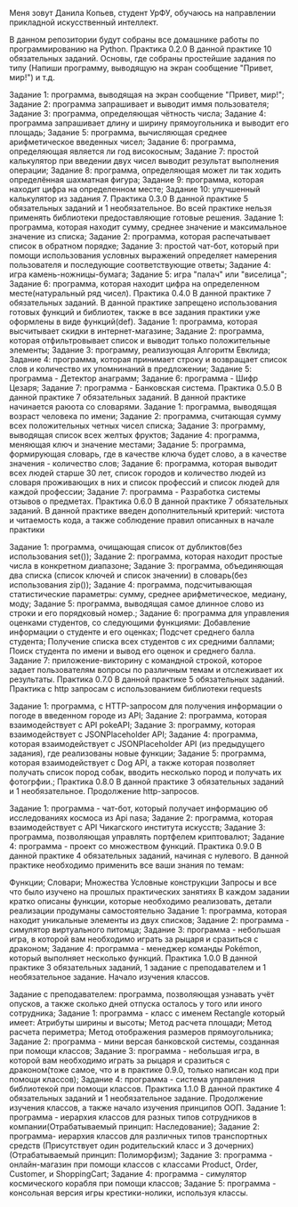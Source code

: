 Меня зовут Данила Копьев, студент УрФУ, обучаюсь на направлении прикладной искусственный интеллект.

В данном репозитории будут собраны все домашнике работы по программированию на Python.
Практика 0.2.0
В данной практике 10 обязательных заданий. Основы, где собраны простейшие задания по типу (Напиши программу, выводящую на экран сообщение "Привет, мир!") и т.д.

Задание 1: программа, выводящая на экран сообщение "Привет, мир!";
Задание 2: программа запрашивает и выводит иммя пользователя;
Задание 3: программа, определяющая чётность числа;
Задание 4: программа запрашивает длину и ширину прямоугольника и выводит его площадь;
Задание 5: программа, вычисляющая среднее арифметическое введенных чисел;
Задание 6: программа, определяющая является ли год високосным;
Задание 7: простой калькулятор при введении двух чисел выводит результат выполнения операции;
Задание 8: программа, определяющая может ли так ходить определённая шахматная фигура;
Задание 9: программа, которая находит цифра на определенном месте;
Задание 10: улучшенный калькулятор из задания 7.
Практика 0.3.0
В данной практике 5 обязательных заданий и 1 необязательное. Во всей практике нельзя применять библиотеки предоставляющие готовые решения.
Задание 1: программа, которая находит сумму, среднее значение и максимальное значение из списка;
Задание 2: программа, которая распечатывает список в обратном порядке;
Задание 3: простой чат-бот, который при помощи использования условных выражений определяет намерения пользователя и последующие соответствующие ответы;
Задание 4: игра камень-ножницы-бумага;
Задание 5: игра "палач" или "виселица";
Задание 6: программа, которая находит цифра на определенном месте(натуральный ряд чисел).
Практика 0.4.0
В данной практике 7 обязательных заданий. В данной практике запрещено использования готовых функций и библиотек, также в все задания практики уже оформлены в виде функций(def).
Задание 1: программа, которая высчитывает скидки в интернет-магазине;
Задание 2: программа, которая отфильтровывает список и выводит только положительные элементы;
Задание 3: программу, реализующая Алгоритм Евклида;
Задание 4: программа, которая принимает строку и возвращает список слов и количество их упомнинаний в предложении;
Задание 5: программа - Детектор анаграмм;
Задание 6: программа - Шифр Цезаря;
Задание 7: программа - Банковская система.
Практика 0.5.0
В данной практике 7 обязательных заданий. В данной практике начинается раюота со словарями.
Задание 1: программа, выводящая возраст человека по имени;
Задание 2: программа, считающая сумму всех положительных четных чисел списка;
Задание 3: программу, выводящая список всех желтых фруктов;
Задание 4: программа, меняющая ключ и значение местами;
Задание 5: программа, формирующая словарь, где в качестве ключа будет слово, а в качестве значения - количество слов;
Задание 6: программа, которая выводит всех людей старше 30 лет, список городов и количество людей из словаря проживающих в них и список профессий и список людей для каждой профессии;
Задание 7: программа - Разработка системы отзывов о предметах.
Практика 0.6.0
В данной практике 7 обязательных заданий. В данной практике введен дополнительный критерий: чистота и читаемость кода, а также соблюдение правил описанных в начале практики

Задание 1: программа, очищающая список от дубликтов(без использования set());
Задание 2: программа, которая находит простые числа в конкретном диапазоне;
Задание 3: программа, объединяющая два списка (список ключей и список значении) в словарь(без использования zip());
Задание 4: программа, подсчитывающая статистические параметры: сумму, среднее арифметическое, медиану, моду;
Задание 5: программа, выводящая самое длинное слово из строки и его порядковый номер.;
Задание 6: программа для управления оценками студентов, со следующими функциями:
Добавление информации о студенте и его оценках;
Подсчет среднего балла студента;
Получение списка всех студентов с их средними баллами;
Поиск студента по имени и вывод его оценок и среднего балла.
Задание 7: приложение-викторину с командной строкой, которое задает пользователям вопросы по различным темам и отслеживает их результаты.
Практика 0.7.0
В данной практике 5 обязательных заданий. Практика с http запросам с использованием библиотеки requests

Задание 1: программа, c HTTP-запросом для получения информации о погоде в введенном городе из API;
Задание 2: программа, которая взаимодействует с API pokeAPI;
Задание 3: программу, которая взаимодействует с JSONPlaceholder API;
Задание 4: программа, которая взаимодействует с JSONPlaceholder API (из предыдущего задания), где реализованы новые функции;
Задание 5: программа, которая взаимодействует с Dog API, а также которая позволяет получать список пород собак, вводить несколько пород и получать их фотогрфии.;
Практика 0.8.0
В данной практике 3 обязательных заданий и 1 необязательное. Продолжение http-запросов.

Задание 1: программа - чат-бот, который получает информацию об исследованиях космоса из Api nasa;
Задание 2: программа, которая взаимодействует с API Чикагского института искусств;
Задание 3: программа, позволяющая управлять портфелем криптовалют;
Задание 4: программа - проект со множеством функций.
Практика 0.9.0
В данной практике 4 обязательных заданий, начиная с нулевого. В данной практике необходимо применить все ваши знания по темам:

Функции;
Словари;
Множества
Условные конструкции
Запросы
и все что было изучено на прошлых практических занятиях
В каждом задании кратко описаны функции, которые необходимо реализовать, детали реализации продуманы самостоятельно
Задание 1: программа, которая находит уникальные элементы из двух списков;
Задание 2: программа - симулятор виртуального питомца;
Задание 3: программа - небольшая игра, в которой вам необходимо играть за рыцаря и сразиться с драконом;
Задание 4: программа - менеджер команды Pokémon, который выполняет несколько функций.
Практика 1.0.0
В данной практике 3 обязательных заданий, 1 задание с преподавателем и 1 необязательное задание. Начало изучения классов.

Задание с преподавателем: программа, позволяющая узнавать учёт опусков, а также сколько дней отпуска осталось у того или иного сотрудника;
Задание 1: программа - класс с именем Rectangle который имеет:
Атрибуты ширины и высоты;
Метод расчета площади;
Метод расчета периметра;
Метод отображения размеров прямоугольника;
Задание 2: программа - мини версая банковской системы, созданная при помощи классов;
Задание 3: программа - небольшая игра, в которой вам необходимо играть за рыцаря и сразиться с драконом(тоже самое, что и в практике 0.9.0, только написан код при помощи классов);
Задание 4: программа - система управления библиотекой при помощи классов.
Практика 1.1.0
В данной практике 4 обязательных заданий и 1 необязательное задание. Продолжение изучения классов, а также начало изучения принципов ООП.
Задание 1: программа - иерархия классов для разных типов сотрудников в компании(Отрабатываемый принцип: Наследование);
Задание 2: программа- иерархия классов для различных типов транспортных средств (Присутствует один родительский класс и 3 дочерних)(Отрабатываемый принцип: Полиморфизм);
Задание 3: программа - онлайн-магазин при помощи классов с классами Product, Order, Customer, и ShoppingCart;
Задание 4: программа - симулятор космического корабля при помощи классов;
Задание 5: программа - консольная версия игры крестики-нолики, используя классы.
